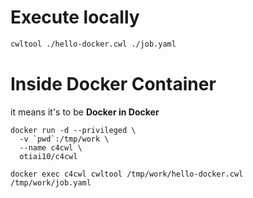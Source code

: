 # Execute locally

```sh
cwltool ./hello-docker.cwl ./job.yaml
```

# Inside Docker Container

it means it's to be **Docker in Docker**

```
docker run -d --privileged \
  -v `pwd`:/tmp/work \
  --name c4cwl \
  otiai10/c4cwl

docker exec c4cwl cwltool /tmp/work/hello-docker.cwl /tmp/work/job.yaml
```